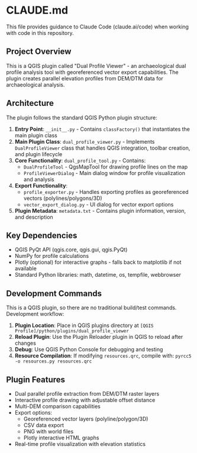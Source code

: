 # CLAUDE.md

This file provides guidance to Claude Code (claude.ai/code) when working with code in this repository.

## Project Overview

This is a QGIS plugin called "Dual Profile Viewer" - an archaeological dual profile analysis tool with georeferenced vector export capabilities. The plugin creates parallel elevation profiles from DEM/DTM data for archaeological analysis.

## Architecture

The plugin follows the standard QGIS Python plugin structure:

1. **Entry Point**: `__init__.py` - Contains `classFactory()` that instantiates the main plugin class
2. **Main Plugin Class**: `dual_profile_viewer.py` - Implements `DualProfileViewer` class that handles QGIS integration, toolbar creation, and plugin lifecycle
3. **Core Functionality**: `dual_profile_tool.py` - Contains:
   - `DualProfileTool` - QgsMapTool for drawing profile lines on the map
   - `ProfileViewerDialog` - Main dialog window for profile visualization and analysis
4. **Export Functionality**: 
   - `profile_exporter.py` - Handles exporting profiles as georeferenced vectors (polylines/polygons/3D)
   - `vector_export_dialog.py` - UI dialog for vector export options
5. **Plugin Metadata**: `metadata.txt` - Contains plugin information, version, and description

## Key Dependencies

- QGIS PyQt API (qgis.core, qgis.gui, qgis.PyQt)
- NumPy for profile calculations
- Plotly (optional) for interactive graphs - falls back to matplotlib if not available
- Standard Python libraries: math, datetime, os, tempfile, webbrowser

## Development Commands

This is a QGIS plugin, so there are no traditional build/test commands. Development workflow:

1. **Plugin Location**: Place in QGIS plugins directory at `[QGIS Profile]/python/plugins/dual_profile_viewer`
2. **Reload Plugin**: Use the Plugin Reloader plugin in QGIS to reload after changes
3. **Debug**: Use QGIS Python Console for debugging and testing
4. **Resource Compilation**: If modifying `resources.qrc`, compile with: `pyrcc5 -o resources.py resources.qrc`

## Plugin Features

- Dual parallel profile extraction from DEM/DTM raster layers
- Interactive profile drawing with adjustable offset distance
- Multi-DEM comparison capabilities
- Export options:
  - Georeferenced vector layers (polyline/polygon/3D)
  - CSV data export
  - PNG with world files
  - Plotly interactive HTML graphs
- Real-time profile visualization with elevation statistics